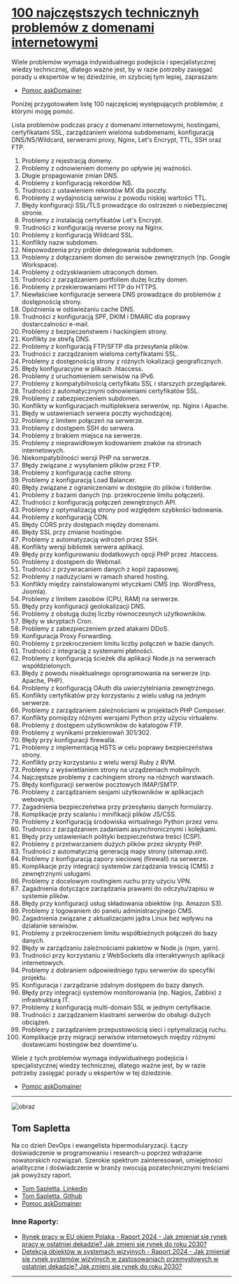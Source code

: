 # [100 najczęstszych technicznyh problemów z domenami internetowymi](http://100.askdomainer.com)


Wiele problemów wymaga indywidualnego podejścia i specjalistycznej wiedzy technicznej, dlatego ważne jest, by w razie potrzeby zasięgać porady u ekspertów w tej dziedzinie, im szybciej tym lepiej, zapraszam:
+ [Pomoc askDomainer](https://oferta.askdomainer.com/)
  
Poniżej przygotowałem listę 100 najczęściej występujących problemów, z którymi mogę pomóc.

Lista problemów podczas pracy z domenami internetowymi, hostingami, certyfikatami SSL, zarządzaniem wieloma subdomenami, konfiguracją DNS/NS/Wildcard, serwerami proxy, Nginx, Let's Encrypt, TTL, SSH oraz FTP.

1. Problemy z rejestracją domeny.
2. Problemy z odnowieniem domeny po upływie jej ważności.
3. Długie propagowanie zmian DNS.
4. Problemy z konfiguracją rekordów NS.
5. Trudności z ustawieniem rekordów MX dla poczty.
6. Problemy z wydajnością serwisu z powodu niskiej wartości TTL.
7. Błędy konfiguracji SSL/TLS prowadzące do ostrzeżeń o niebezpiecznej stronie.
8. Problemy z instalacją certyfikatów Let's Encrypt.
9. Trudności z konfiguracją reverse proxy na Nginx.
10. Problemy z konfiguracją Wildcard SSL.
11. Konflikty nazw subdomen.
12. Niepowodzenia przy próbie delegowania subdomen.
13. Problemy z dołączaniem domen do serwisów zewnętrznych (np. Google Workspace).
14. Problemy z odzyskiwaniem utraconych domen.
15. Trudności z zarządzaniem portfoliem dużej liczby domen.
16. Problemy z przekierowaniami HTTP do HTTPS.
17. Niewłaściwe konfiguracje serwera DNS prowadzące do problemów z dostępnością strony.
18. Opóźnienia w odświeżaniu cache DNS.
19. Trudności z konfiguracją SPF, DKIM i DMARC dla poprawy dostarczalności e-mail.
20. Problemy z bezpieczeństwem i hackingiem strony.
21. Konflikty ze strefą DNS.
22. Problemy z konfiguracją FTP/SFTP dla przesyłania plików.
23. Trudności z zarządzaniem wieloma certyfikatami SSL.
24. Problemy z dostępnością strony z różnych lokalizacji geograficznych.
25. Błędy konfiguracyjne w plikach .htaccess.
26. Problemy z uruchomieniem serwisów na IPv6.
27. Problemy z kompatybilnością certyfikatu SSL i starszych przeglądarek.
28. Trudności z automatycznymi odnowieniami certyfikatów SSL.
29. Problemy z zabezpieczeniem subdomen.
30. Konflikty w konfiguracjach multipleksera serwerów, np. Nginx i Apache.
31. Błędy w ustawieniach serwera poczty wychodzącej.
32. Problemy z limitem połączeń na serwerze.
33. Problemy z dostępem SSH do serwera.
34. Problemy z brakiem miejsca na serwerze.
35. Problemy z nieprawidłowym kodowaniem znaków na stronach internetowych.
36. Niekompatybilności wersji PHP na serwerze.
37. Błędy związane z wysyłaniem plików przez FTP.
38. Problemy z konfiguracją cache strony.
39. Problemy z konfiguracją Load Balancer.
40. Błędy związane z ograniczeniami w dostępie do plików i folderów.
41. Problemy z bazami danych (np. przekroczenie limitu połączeń).
42. Trudności z konfiguracją połączeń zewnętrznych API.
43. Problemy z optymalizacją strony pod względem szybkości ładowania.
44. Problemy z konfiguracją CDN.
45. Błędy CORS przy dostępach między domenami.
46. Błędy SSL przy zmianie hostingów.
47. Problemy z automatyzacją wdrożeń przez SSH.
48. Konflikty wersji bibliotek serwera aplikacji.
49. Błędy przy konfigurowaniu dodatkowych opcji PHP przez .htaccess.
50. Problemy z dostępem do Webmail.
51. Trudności z przywracaniem danych z kopii zapasowej.
52. Problemy z nadużyciami w ramach shared hosting.
53. Konflikty między zainstalowanymi wtyczkami CMS (np. WordPress, Joomla).
54. Problemy z limitem zasobów (CPU, RAM) na serwerze.
55. Błędy przy konfiguracji geolokalizacji DNS.
56. Problemy z obsługą dużej liczby równoczesnych użytkowników.
57. Błędy w skryptach Cron.
58. Problemy z zabezpieczeniem przed atakami DDoS.
59. Konfiguracja Proxy Forwarding.
60. Problemy z przekroczeniem limitu liczby połączeń w bazie danych.
61. Trudności z integracją z systemami płatności.
62. Problemy z konfiguracją ścieżek dla aplikacji Node.js na serwerach współdzielonych.
63. Błędy z powodu nieaktualnego oprogramowania na serwerze (np. Apache, PHP).
64. Problemy z konfiguracją OAuth dla uwierzytelniania zewnętrznego.
65. Konflikty certyfikatów przy korzystaniu z wielu usług na jednym serwerze.
66. Problemy z zarządzaniem zależnościami w projektach PHP Composer.
67. Konflikty pomiędzy różnymi wersjami Python przy użyciu virtualenv.
68. Problemy z dostępem użytkowników do katalogów FTP.
69. Problemy z wynikami przekierowań 301/302.
70. Błędy przy konfiguracji firewalla.
71. Problemy z implementacją HSTS w celu poprawy bezpieczeństwa strony.
72. Konflikty przy korzystaniu z wielu wersji Ruby z RVM.
73. Problemy z wyświetlaniem strony na urządzeniach mobilnych.
74. Najczęstsze problemy z cachingiem strony na różnych warstwach.
75. Błędy konfiguracji serwerów pocztowych IMAP/SMTP.
76. Problemy z zarządzaniem sesjami użytkowników w aplikacjach webowych.
77. Zagadnienia bezpieczeństwa przy przesyłaniu danych formularzy.
78. Komplikacje przy scalaniu i minifikacji plików JS/CSS.
79. Problemy z konfiguracją środowiska wirtualnego Python przez venv.
80. Trudności z zarządzaniem zadaniami asynchronicznymi i kolejkami.
81. Błędy przy ustawieniach polityki bezpieczeństwa treści (CSP).
82. Problemy z przetwarzaniem dużych plików przez skrypty PHP.
83. Trudności z automatyczną generacją mapy strony (sitemap.xml).
84. Problemy z konfiguracją zapory sieciowej (firewall) na serwerze.
85. Komplikacje przy integracji systemów zarządzania treścią (CMS) z zewnętrznymi usługami.
86. Problemy z docelowym routingiem ruchu przy użyciu VPN.
87. Zagadnienia dotyczące zarządzania prawami do odczytu/zapisu w systemie plików.
88. Błędy przy konfiguracji usług składowania obiektów (np. Amazon S3).
89. Problemy z logowaniem do panelu administracyjnego CMS.
90. Zagadnienia związane z aktualizacjami jądra Linux bez wpływu na działanie serwisów.
91. Problemy z przekroczeniem limitu współbieżnych połączeń do bazy danych.
92. Błędy w zarządzaniu zależnościami pakietów w Node.js (npm, yarn).
93. Trudności przy korzystaniu z WebSockets dla interaktywnych aplikacji internetowych.
94. Problemy z dobraniem odpowiedniego typu serwerów do specyfiki projektu.
95. Konfiguracja i zarządzanie zdalnym dostępem do bazy danych.
96. Błędy przy integracji systemów monitorowania (np. Nagios, Zabbix) z infrastrukturą IT.
97. Problemy z konfiguracją multi-domain SSL w jednym certyfikacie.
98. Trudności z zarządzaniem klastrami serwerów do obsługi dużych obciążeń.
99. Problemy z zarządzaniem przepustowością sieci i optymalizacją ruchu.
100. Komplikacje przy migracji serwisów internetowych między różnymi dostawcami hostingów bez downtime'u.

Wiele z tych problemów wymaga indywidualnego podejścia i specjalistycznej wiedzy technicznej, dlatego ważne jest, by w razie potrzeby zasięgać porady u ekspertów w tej dziedzinie.
+ [Pomoc askDomainer](https://oferta.askdomainer.com/)



---



![obraz](https://github.com/tom-sapletta-com/rynek-pracy-2030-eu/assets/5669657/24abdad9-5aff-4834-95a0-d7215cc6e0bc)

## Tom Sapletta

Na co dzień DevOps i ewangelista hipermodularyzacji.
Łączy doświadczenie w programowaniu i research-u poprzez wdrażanie nowatorskich rozwiązań. 
Szerokie spektrum zainteresowań, umiejętności analityczne i doświadczenie w branży owocują pozatechnicznymi treściami jak powyższy raport.

+ [Tom Sapletta, Linkedin](https://www.linkedin.com/in/tom-sapletta-com)
+ [Tom Sapletta, Github](https://github.com/tom-sapletta-com)
+ [Pomoc askDomainer](https://oferta.askdomainer.com/)

### Inne Raporty:

+ [Rynek pracy w EU okiem Polaka - Raport 2024 - Jak zmieniał się rynek pracy w ostatniej dekadzie? Jak zmieni się rynek do roku 2030?](https://2024.teleworking.info/)
+ [Detekcja obiektów w systemach wizyjnych - Raport 2024 - Jak zmieniał się rynek systemów wizyjnych w zastosowaniach przemysłowych w ostatniej dekadzie? Jak zmieni się rynek do roku 2030?](https://2024.teleoperator.info/)

---



<script src="https://cdn.jsdelivr.net/npm/mermaid@10.8.0/dist/mermaid.min.js"></script>
<script>
var config = {
    startOnReady:true,
    theme: 'forest',
    flowchart:{
            useMaxWidth:false,
            htmlLabels:true
        }
};
mermaid.initialize(config);
mermaid.init(undefined, '.language-mermaid');
</script>

<script type="module">
    /**
  import mermaid from 'https://cdn.jsdelivr.net/npm/mermaid@10/dist/mermaid.esm.min.mjs';
  mermaid.initialize({
    startOnLoad: true,
    theme: 'dark'
  });
  */
</script>
